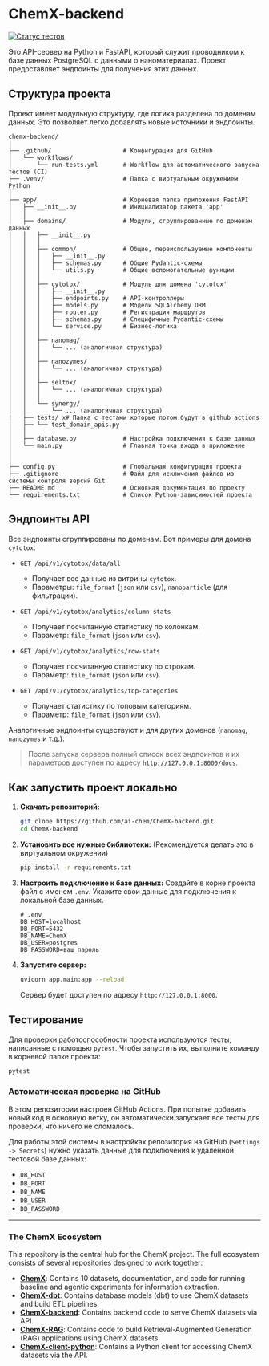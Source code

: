 

# ChemX-backend

[![Статус тестов](https://github.com/ai-chem/ChemX-backend/actions/workflows/run-tests.yml/badge.svg)](https://github.com/ai-chem/ChemX-backend/actions/workflows/run-tests.yml)

Это API-сервер на Python и FastAPI, который служит проводником к базе данных PostgreSQL с данными о наноматериалах. Проект предоставляет эндпоинты для получения этих данных.

## Структура проекта

Проект имеет модульную структуру, где логика разделена по доменам данных. Это позволяет легко добавлять новые источники и эндпоинты.

```
chemx-backend/
│
├── .github/                    # Конфигурация для GitHub
│   └── workflows/
│       └── run-tests.yml       # Workflow для автоматического запуска тестов (CI)
├── .venv/                      # Папка с виртуальным окружением Python
│
├── app/                        # Корневая папка приложения FastAPI
│   ├── __init__.py             # Инициализатор пакета 'app'
│   │
│   ├── domains/                # Модули, сгруппированные по доменам данных
│   │   ├── __init__.py
│   │   │
│   │   ├── common/             # Общие, переиспользуемые компоненты
│   │   │   ├── __init__.py
│   │   │   ├── schemas.py      # Общие Pydantic-схемы
│   │   │   └── utils.py        # Общие вспомогательные функции
│   │   │
│   │   ├── cytotox/            # Модуль для домена 'cytotox'
│   │   │   ├── __init__.py
│   │   │   ├── endpoints.py    # API-контроллеры
│   │   │   ├── models.py       # Модели SQLAlchemy ORM
│   │   │   ├── router.py       # Регистрация маршрутов
│   │   │   ├── schemas.py      # Специфичные Pydantic-схемы
│   │   │   └── service.py      # Бизнес-логика
│   │   │
│   │   ├── nanomag/
│   │   │   └── ... (аналогичная структура)
│   │   │
│   │   ├── nanozymes/
│   │   │   └── ... (аналогичная структура)
│   │   │
│   │   ├── seltox/
│   │   │   └── ... (аналогичная структура)
│   │   │
│   │   └── synergy/
│   │       └── ... (аналогичная структура)
|	├── tests/ x# Папка с тестами которые потом будут в github actions
│   ├── └── test_domain_apis.py
│   │
│   ├── database.py             # Настройка подключения к базе данных
│   └── main.py                 # Главная точка входа в приложение
│
│
├── config.py                   # Глобальная конфигурация проекта
├── .gitignore                  # Файл для исключения файлов из системы контроля версий Git
├── README.md                   # Основная документация по проекту
└── requirements.txt            # Список Python-зависимостей проекта
```

## Эндпоинты API

Все эндпоинты сгруппированы по доменам. Вот примеры для домена `cytotox`:

*   `GET /api/v1/cytotox/data/all`
    - Получает все данные из витрины `cytotox`.
    - Параметры: `file_format` (`json` или `csv`), `nanoparticle` (для фильтрации).

*   `GET /api/v1/cytotox/analytics/column-stats`
    - Получает посчитанную статистику по колонкам.
    - Параметр: `file_format` (`json` или `csv`).

*   `GET /api/v1/cytotox/analytics/row-stats`
    - Получает посчитанную статистику по строкам.
    - Параметр: `file_format` (`json` или `csv`).

*   `GET /api/v1/cytotox/analytics/top-categories`
    - Получает статистику по топовым категориям.
    - Параметр: `file_format` (`json` или `csv`).

Аналогичные эндпоинты существуют и для других доменов (`nanomag`, `nanozymes` и т.д.).

> После запуска сервера полный список всех эндпоинтов и их параметров доступен по адресу [`http://127.0.0.1:8000/docs`](http://127.0.0.1:8000/docs).

## Как запустить проект локально

1.  **Скачать репозиторий:**
    ```bash
    git clone https://github.com/ai-chem/ChemX-backend.git
    cd ChemX-backend
    ```

2.  **Установить все нужные библиотеки:**
    (Рекомендуется делать это в виртуальном окружении)
    ```bash
    pip install -r requirements.txt
    ```

3.  **Настроить подключение к базе данных:**
    Создайте в корне проекта файл с именем `.env`. Укажите свои данные для подключения к локальной базе данных.
    ```dotenv
    # .env
    DB_HOST=localhost
    DB_PORT=5432
    DB_NAME=ChemX
    DB_USER=postgres
    DB_PASSWORD=ваш_пароль
    ```

4.  **Запустите сервер:**
    ```bash
    uvicorn app.main:app --reload
    ```
    Сервер будет доступен по адресу `http://127.0.0.1:8000`.

## Тестирование

Для проверки работоспособности проекта используются тесты, написанные с помощью `pytest`.
Чтобы запустить их, выполните команду в корневой папке проекта:
```bash
pytest
```

### Автоматическая проверка на GitHub

В этом репозитории настроен GitHub Actions. При попытке добавить новый код в основную ветку, он автоматически запускает все тесты для проверки, что ничего не сломалось.

Для работы этой системы в настройках репозитория на GitHub (`Settings -> Secrets`) нужно указать данные для подключения к удаленной тестовой базе данных:

*   `DB_HOST`
*   `DB_PORT`
*   `DB_NAME`
*   `DB_USER`
*   `DB_PASSWORD`
---




### The ChemX Ecosystem

This repository is the central hub for the ChemX project. The full ecosystem consists of several repositories designed to work together:

*   **[ChemX](https://github.com/ai-chem/ChemX-RAG)**: Contains 10 datasets, documentation, and code for running baseline and agentic experiments for information extraction.
*   **[ChemX-dbt](https://github.com/ai-chem/ChemX-dbt)**: Contains database models (dbt) to use ChemX datasets and build ETL pipelines.
*   **[ChemX-backend](https://github.com/ai-chem/ChemX-backend)**: Contains backend code to serve ChemX datasets via API.
*   **[ChemX-RAG](https://github.com/ai-chem/ChemX-dbt)**: Contains code to build Retrieval-Augmented Generation (RAG) applications using ChemX datasets.
*   **[ChemX-client-python](https://github.com/ai-chem/ChemX-client-python)**: Contains a Python client for accessing ChemX datasets via the API.
